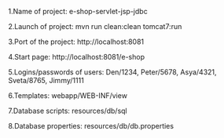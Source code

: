 1.Name of project: e-shop-servlet-jsp-jdbc

2.Launch of project: mvn run clean:clean tomcat7:run

3.Port of the project: http://localhost:8081

4.Start page: http://localhost:8081/e-shop

5.Logins/passwords of users:
Den/1234,
Peter/5678,
Asya/4321,
Sveta/8765,
Jimmy/1111

6.Templates: webapp/WEB-INF/view

7.Database scripts: resources/db/sql

8.Database properties: resources/db/db.properties

